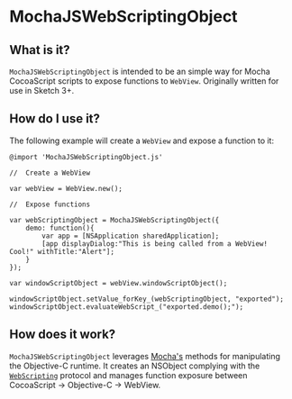 MochaJSWebScriptingObject
=========================

What is it?
-----------

`MochaJSWebScriptingObject` is intended to be an simple way for Mocha CocoaScript scripts to expose functions to `WebView`.
Originally written for use in Sketch 3+.

How do I use it?
----------------

The following example will create a `WebView` and expose a function to it:

	@import 'MochaJSWebScriptingObject.js'

	//  Create a WebView

	var webView = WebView.new();

	//  Expose functions

	var webScriptingObject = MochaJSWebScriptingObject({
		demo: function(){
			var app = [NSApplication sharedApplication];
			[app displayDialog:"This is being called from a WebView! Cool!" withTitle:"Alert"];
		}
	});

	var windowScriptObject = webView.windowScriptObject();

	windowScriptObject.setValue_forKey_(webScriptingObject, "exported");
	windowScriptObject.evaluateWebScript_("exported.demo();");

How does it work?
----------------

`MochaJSWebScriptingObject` leverages [Mocha's](https://github.com/logancollins/Mocha) methods for manipulating the Objective-C runtime. It creates an NSObject complying with the [`WebScripting`](https://developer.apple.com/library/mac/documentation/Cocoa/Reference/WebKit/Classes/WebScriptObject_Class/index.html) protocol and manages function exposure between CocoaScript -> Objective-C -> WebView.